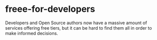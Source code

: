 # freee-for-developers
Developers and Open Source authors now have a massive amount of services offering free tiers, but it can be hard to find them all in order to make informed decisions.
